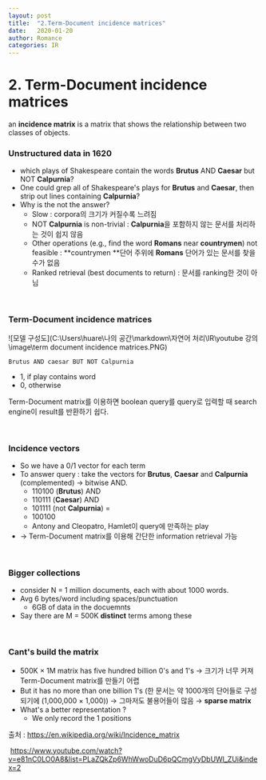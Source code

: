 ```yaml
---
layout: post
title:  "2.Term-Document incidence matrices"
date:   2020-01-20
author: Romance
categories: IR
---
```

#  2. Term-Document incidence matrices

an **incidence matrix** is a matrix that shows the relationship between two classes of objects. 

### Unstructured data in 1620

- which plays of Shakespeare contain the words **Brutus** AND **Caesar** but NOT **Calpurnia**?
- One could grep all of Shakespeare's plays for **Brutus** and **Caesar**, then strip out lines containing **Calpurnia**?
- Why is the not the answer?
  - Slow : corpora의 크기가 커질수록 느려짐
  - NOT **Calpurnia** is non-trivial : **Calpurnia**을 포함하지 않는 문서를 처리하는 것이 쉽지 않음
  - Other operations (e.g., find the word **Romans** near **countrymen**) not feasible : **countrymen **단어 주위에  **Romans** 단어가 있는 문서를 찾을 수가 없음
  - Ranked retrieval (best documents to return) : 문서를 ranking한 것이 아님

<br>

### Term-Document incidence matrices

![모델 구성도](C:\Users\huare\나의 공간\markdown\자연어 처리\IR\youtube  강의\image\term document incidence matrices.PNG)

`Brutus AND caesar BUT NOT Calpurnia`

- 1, if play contains word
- 0, otherwise

Term-Document matrix를 이용하면 boolean query를 query로 입력할 때 search engine이 result를 반환하기 쉽다.

<br>

### Incidence vectors

- So we have a 0/1 vector for each term
- To answer query : take the vectors for **Brutus**,  **Caesar**  and **Calpurnia** (complemented) → bitwise AND.
  - 110100 (**Brutus**) AND
  - 110111 (**Caesar**) AND
  - 101111 (not **Calpurnia**) = 
  - 100100
  - Antony and Cleopatro, Hamlet이 query에 만족하는 play
- →  Term-Document matrix를 이용해 간단한 information retrieval 가능

<br>

###   Bigger collections

- consider N = 1 million documents, each with about 1000 words.
- Avg  6 bytes/word including spaces/punctuation 
  - 6GB of data in the docuemnts
- Say there are M = 500K **distinct** terms among these

<br>

### Cant's build the matrix

- 500K $\times$ 1M matrix has five hundred billion 0's and 1's → 크기가 너무 커져 Term-Document matrix를 만들기 어렵
- But it has no more than one billion 1's  (한 문서는 약 1000개의 단어들로 구성되기에 (1,000,000 $\times$ 1,000)) → 그마저도 불용어들이 많음 → **sparse matrix**
- What's  a better representation ?
  - We only record the 1 positions



출처 : https://en.wikipedia.org/wiki/Incidence_matrix

​          https://www.youtube.com/watch?v=e81nC0LO0A8&list=PLaZQkZp6WhWwoDuD6pQCmgVyDbUWl_ZUi&index=2
